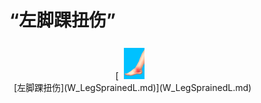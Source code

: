 # “左脚踝扭伤”  
<div style="display:table"><div style="display:inline-block;padding:7px;margin:7px;border-left:none;border-right:none;text-align:center;min-width:150px;min-height:0px;margin: auto;"><div style="text-align:center;">[<div style="width:50px;display:inline-block;text-align:center"><img decoding="async" src="../wiki/Sprite/SprainedAnkle.png" href="a.md" style="max-width:50px;max-height:50px;"></div><br>[左脚踝扭伤](W_LegSprainedL.md)](W_LegSprainedL.md)</div></div></div>  
  
